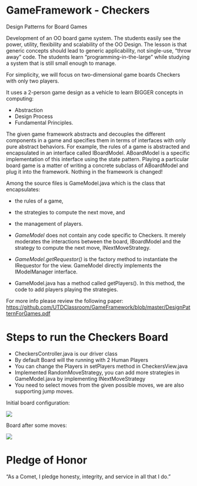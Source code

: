 # GameFramework - Checkers

Design Patterns for Board Games

Development of an OO board game system. The students easily see the power, utility, flexibility and scalability of the OO Design. The lesson is that generic concepts should lead to generic applicability, not single-use, “throw away” code. The students learn “programming-in-the-large” while studying a system that is still small enough to manage.

For simplicity, we will focus on two-dimensional game boards Checkers with only two players.

It uses a 2-person game design as a vehicle to learn BIGGER concepts in computing:

- Abstraction
- Design Process
- Fundamental Principles.

The given game framework abstracts and decouples the different components in a game and specifies them in terms of interfaces with only pure abstract behaviors.
For example, the rules of a game is abstracted and encapsulated in an interface called IBoardModel. ABoardModel is a specific implementation of this interface using the state pattern. Playing a particular board game is a matter of writing a concrete subclass of ABoardModel and plug it into the framework. Nothing in the framework is changed!

Among the source files is GameModel.java which is the class that encapsulates:

- the rules of a game,
- the strategies to compute the next move, and
- the management of players.

- *GameModel* does not contain any code specific to Checkers. It merely moderates the interactions between the board, IBoardModel and the strategy to compute the next move, INextMoveStrategy. 
- *GameModel.getRequestor()* is the factory method to instantiate the IRequestor for the view. GameModel directly implements the IModelManager interface.
- GameModel.java has a method called getPlayers(). In this method, the code to add players playing the strategies.

For more info please review the following paper: https://github.com/UTDClassroom/GameFramework/blob/master/DesignPatternForGames.pdf

# Steps to run the Checkers Board

- CheckersController.java is our driver class
- By default Board will the running with 2 Human Players
- You can change the Players  in setPlayers method in CheckersView.java
- Implemented RandomMoveStrategy, you can add more strategies in GameModel.java by implementing INextMoveStrategy
- You need to select moves from the given possible moves, we are also supporting jump moves.

Initial board configuration:

![](https://github.com/UTDClassroom/cs6359003-project-cs6359003-team1/blob/master/CheckersBoardInitialPositions.PNG)

Board after some moves:

![](https://github.com/UTDClassroom/cs6359003-project-cs6359003-team1/blob/master/CheckersBoardPositions.PNG)

# Pledge of Honor
“As a Comet, I pledge honesty, integrity, and service in all that I do.”
